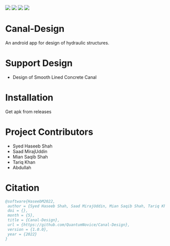 ![](https://img.shields.io/github/issues/QuantumNovice/Canal-Design) ![](https://img.shields.io/github/stars/QuantumNovice/Canal-Design) ![](https://img.shields.io/badge/Maintained%3F-yes-green.svg) 
[![](https://img.shields.io/twitter/url?style=social)](https://img.shields.io/badge/Android-3DDC84?style=for-the-badge&logo=android&logoColor=white)
# Canal-Design
An android app for design of hydraulic structures.

# Support Design
* Design of Smooth Lined Concrete Canal

# Installation
Get apk from releases

# Project Contributors
 * Syed Haseeb Shah
 * Saad MirajUddin
 * Mian Saqib Shah
 * Tariq Khan
 * Abdullah

# Citation
 ```bibtex
@software{HaseebM2022,
  author = {Syed Haseeb Shah, Saad MirajUddin, Mian Saqib Shah, Tariq Khan and Abd Ullah},
  doi = {},
  month = {5},
  title = {Canal-Design},
  url = {https://github.com/QuantumNovice/Canal-Design},
  version = {1.0.0},
  year = {2022}
}
```
